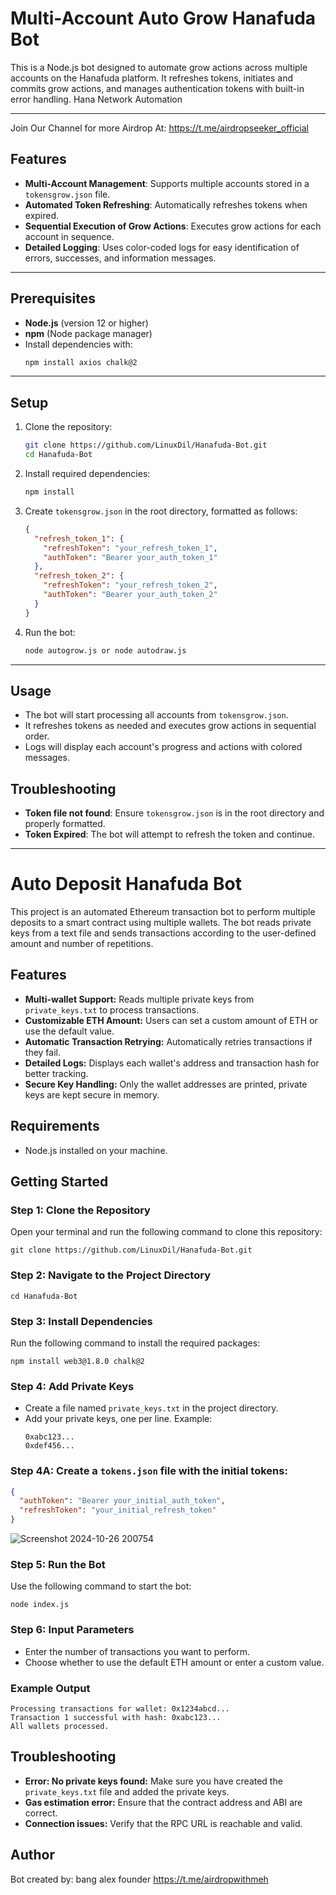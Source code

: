 
# Multi-Account Auto Grow Hanafuda Bot

This is a Node.js bot designed to automate grow actions across multiple accounts on the Hanafuda platform. It refreshes tokens, initiates and commits grow actions, and manages authentication tokens with built-in error handling. Hana Network Automation

---
Join Our Channel for more Airdrop At: https://t.me/airdropseeker_official

## Features

- **Multi-Account Management**: Supports multiple accounts stored in a `tokensgrow.json` file.
- **Automated Token Refreshing**: Automatically refreshes tokens when expired.
- **Sequential Execution of Grow Actions**: Executes grow actions for each account in sequence.
- **Detailed Logging**: Uses color-coded logs for easy identification of errors, successes, and information messages.

---

## Prerequisites

- **Node.js** (version 12 or higher)
- **npm** (Node package manager)
- Install dependencies with:
  ```bash
  npm install axios chalk@2
  ```

---

## Setup

1. Clone the repository:

    ```bash
    git clone https://github.com/LinuxDil/Hanafuda-Bot.git
    cd Hanafuda-Bot
    ```

2. Install required dependencies:

    ```bash
    npm install
    ```

3. Create `tokensgrow.json` in the root directory, formatted as follows:

    ```json
    {
      "refresh_token_1": {
        "refreshToken": "your_refresh_token_1",
        "authToken": "Bearer your_auth_token_1"
      },
      "refresh_token_2": {
        "refreshToken": "your_refresh_token_2",
        "authToken": "Bearer your_auth_token_2"
      }
    }
    ```

4. Run the bot:

    ```bash
    node autogrow.js or node autodraw.js
    ```

---

## Usage

- The bot will start processing all accounts from `tokensgrow.json`.
- It refreshes tokens as needed and executes grow actions in sequential order.
- Logs will display each account's progress and actions with colored messages.


## Troubleshooting

- **Token file not found**: Ensure `tokensgrow.json` is in the root directory and properly formatted.
- **Token Expired**: The bot will attempt to refresh the token and continue.

---



# Auto Deposit Hanafuda Bot

This project is an automated Ethereum transaction bot to perform multiple deposits to a smart contract using multiple wallets. The bot reads private keys from a text file and sends transactions according to the user-defined amount and number of repetitions.

## Features
- **Multi-wallet Support:** Reads multiple private keys from `private_keys.txt` to process transactions.
- **Customizable ETH Amount:** Users can set a custom amount of ETH or use the default value.
- **Automatic Transaction Retrying:** Automatically retries transactions if they fail.
- **Detailed Logs:** Displays each wallet's address and transaction hash for better tracking.
- **Secure Key Handling:** Only the wallet addresses are printed, private keys are kept secure in memory.

## Requirements
- Node.js installed on your machine.

## Getting Started

### Step 1: Clone the Repository
Open your terminal and run the following command to clone this repository:
```
git clone https://github.com/LinuxDil/Hanafuda-Bot.git
```

### Step 2: Navigate to the Project Directory
```
cd Hanafuda-Bot
```


### Step 3: Install Dependencies
Run the following command to install the required packages:
```
npm install web3@1.8.0 chalk@2
```

### Step 4: Add Private Keys
- Create a file named `private_keys.txt` in the project directory.
- Add your private keys, one per line. Example:
  ```
  0xabc123...
  0xdef456...
  ```
### Step 4A:  Create a `tokens.json` file with the initial tokens:
   ```json
   {
     "authToken": "Bearer your_initial_auth_token",
     "refreshToken": "your_initial_refresh_token"
   }
   ```
   ![Screenshot 2024-10-26 200754](https://github.com/user-attachments/assets/8e7d4d49-2f29-4c3a-8bd5-70092efe5c72)
  
### Step 5: Run the Bot
Use the following command to start the bot:
```
node index.js
```

### Step 6: Input Parameters
- Enter the number of transactions you want to perform.
- Choose whether to use the default ETH amount or enter a custom value.

### Example Output
```
Processing transactions for wallet: 0x1234abcd...
Transaction 1 successful with hash: 0xabc123...
All wallets processed.
```

## Troubleshooting
- **Error: No private keys found:** Make sure you have created the `private_keys.txt` file and added the private keys.
- **Gas estimation error:** Ensure that the contract address and ABI are correct.
- **Connection issues:** Verify that the RPC URL is reachable and valid.

## Author
Bot created by: bang alex founder https://t.me/airdropwithmeh

